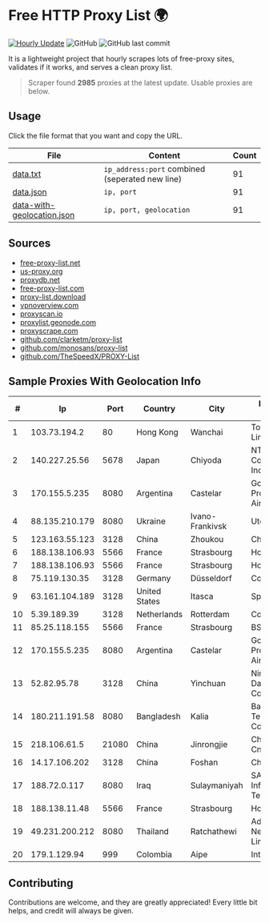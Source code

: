 
# Free HTTP Proxy List 🌍

[![Hourly Update](https://github.com/mertguvencli/http-proxy-list/actions/workflows/main.yml/badge.svg?branch=main)](https://github.com/mertguvencli/http-proxy-list/actions/workflows/main.yml)
![GitHub](https://img.shields.io/github/license/mertguvencli/http-proxy-list)
![GitHub last commit](https://img.shields.io/github/last-commit/mertguvencli/http-proxy-list)

It is a lightweight project that hourly scrapes lots of free-proxy sites, validates if it works, and serves a clean proxy list.


> Scraper found **2985** proxies at the latest update. Usable proxies are below.

## Usage

Click the file format that you want and copy the URL.


|File|Content|Count|
|----|-------|-----|
|[data.txt](https://raw.githubusercontent.com/mertguvencli/http-proxy-list/main/proxy-list/data.txt)|`ip_address:port` combined (seperated new line)|91|
|[data.json](https://raw.githubusercontent.com/mertguvencli/http-proxy-list/main/proxy-list/data.json)|`ip, port`|91|
|[data-with-geolocation.json](https://raw.githubusercontent.com/mertguvencli/http-proxy-list/main/proxy-list/data-with-geolocation.json)|`ip, port, geolocation`|91|

## Sources

* [free-proxy-list.net](https://free-proxy-list.net)
* [us-proxy.org](https://www.us-proxy.org)
* [proxydb.net](http://proxydb.net)
* [free-proxy-list.com](https://free-proxy-list.com/?page=&port=&type%5B%5D=http&type%5B%5D=https&up_time=0&search=Search)
* [proxy-list.download](https://www.proxy-list.download/HTTP)
* [vpnoverview.com](https://vpnoverview.com/privacy/anonymous-browsing/free-proxy-servers)
* [proxyscan.io](https://www.proxyscan.io)
* [proxylist.geonode.com](https://proxylist.geonode.com/api/proxy-list?limit=300&page=1&sort_by=lastChecked&sort_type=desc&protocols=http,https)
* [proxyscrape.com](https://api.proxyscrape.com/v2/?request=displayproxies&protocol=http&timeout=10000&country=all&ssl=all&anonymity=all)
* [github.com/clarketm/proxy-list](https://raw.githubusercontent.com/clarketm/proxy-list/master/proxy-list-raw.txt)
* [github.com/monosans/proxy-list](https://raw.githubusercontent.com/monosans/proxy-list/main/proxies/http.txt)
* [github.com/TheSpeedX/PROXY-List](https://raw.githubusercontent.com/TheSpeedX/PROXY-List/master/http.txt)


## Sample Proxies With Geolocation Info

|#|Ip|Port|Country|City|Internet Service Provider|
|-|--|----|-------|----|-------------------------|
|1|103.73.194.2|80|Hong Kong|Wanchai|TouchPal HK Co., Limited|
|2|140.227.25.56|5678|Japan|Chiyoda|NTT PC Communications, Inc.|
|3|170.155.5.235|8080|Argentina|Castelar|Gobernacion de la Provincia de Buenos Aires|
|4|88.135.210.179|8080|Ukraine|Ivano-Frankivsk|Uteam LTD|
|5|123.163.55.123|3128|China|Zhoukou|Chinanet|
|6|188.138.106.93|5566|France|Strasbourg|Host Europe GmbH|
|7|188.138.106.93|5566|France|Strasbourg|Host Europe GmbH|
|8|75.119.130.35|3128|Germany|Düsseldorf|Contabo GmbH|
|9|63.161.104.189|3128|United States|Itasca|Sprint|
|10|5.39.189.39|3128|Netherlands|Rotterdam|ColoCenter b.v.|
|11|85.25.118.155|5566|France|Strasbourg|BSB-SERVICE|
|12|170.155.5.235|8080|Argentina|Castelar|Gobernacion de la Provincia de Buenos Aires|
|13|52.82.95.78|3128|China|Yinchuan|Ningxia West Cloud Data Technology Co.Ltd.|
|14|180.211.191.58|8080|Bangladesh|Kalia|Bangladesh Telecommunications Company Ltd.|
|15|218.106.61.5|21080|China|Jinrongjie|China Unicom CncNet|
|16|14.17.106.202|3128|China|Foshan|Chinanet|
|17|188.72.0.117|8080|Iraq|Sulaymaniyah|SAWAD LAND for Information Technology Ltd|
|18|188.138.11.48|5566|France|Strasbourg|Host Europe GmbH|
|19|49.231.200.212|8080|Thailand|Ratchathewi|Advanced Wireless Network Company Limited|
|20|179.1.129.94|999|Colombia|Aipe|Internexa S.a. E.S.P|



## Contributing

Contributions are welcome, and they are greatly appreciated! Every
little bit helps, and credit will always be given.

